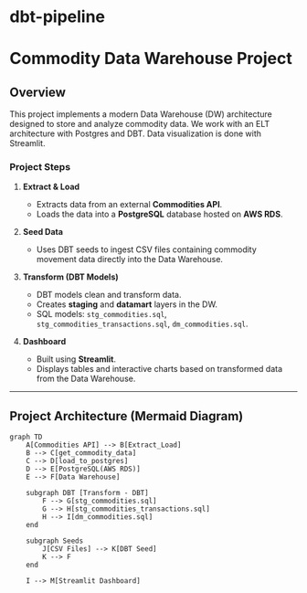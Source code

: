 # dbt-pipeline

# Commodity Data Warehouse Project

## Overview

This project implements a modern Data Warehouse (DW) architecture designed to store and analyze commodity data. We work with an ELT architecture with Postgres and DBT. Data visualization is done with Streamlit.

### Project Steps

1. **Extract & Load**

   - Extracts data from an external **Commodities API**.
   - Loads the data into a **PostgreSQL** database hosted on **AWS RDS**.

2. **Seed Data**

   - Uses DBT seeds to ingest CSV files containing commodity movement data directly into the Data Warehouse.

3. **Transform (DBT Models)**

   - DBT models clean and transform data.
   - Creates **staging** and **datamart** layers in the DW.
   - SQL models: `stg_commodities.sql`, `stg_commodities_transactions.sql`, `dm_commodities.sql`.

4. **Dashboard**
   - Built using **Streamlit**.
   - Displays tables and interactive charts based on transformed data from the Data Warehouse.

---

## Project Architecture (Mermaid Diagram)

```mermaid
graph TD
    A[Commodities API] --> B[Extract_Load]
    B --> C[get_commodity_data]
    C --> D[load_to_postgres]
    D --> E[PostgreSQL(AWS RDS)]
    E --> F[Data Warehouse]

    subgraph DBT [Transform - DBT]
        F --> G[stg_commodities.sql]
        G --> H[stg_commodities_transactions.sql]
        H --> I[dm_commodities.sql]
    end

    subgraph Seeds
        J[CSV Files] --> K[DBT Seed]
        K --> F
    end

    I --> M[Streamlit Dashboard]
```

